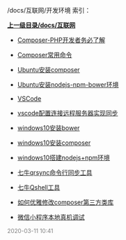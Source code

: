 /docs/互联网/开发环境 索引：


**[上一级目录/docs/互联网](/docs/互联网/index.md)**

- [Composer-PHP开发者务必了解](/docs/互联网/开发环境/Composer-PHP开发者务必了解.md)

- [Composer常用命令](/docs/互联网/开发环境/Composer常用命令.md)

- [Ubuntu安装composer](/docs/互联网/开发环境/Ubuntu安装composer.md)

- [Ubuntu安装nodejs-npm-bower环境](/docs/互联网/开发环境/Ubuntu安装nodejs-npm-bower环境.md)

- [VSCode](/docs/互联网/开发环境/VSCode.md)

- [vscode配置连接远程服务器实现同步](/docs/互联网/开发环境/vscode配置连接远程服务器实现同步.md)

- [windows10安装bower](/docs/互联网/开发环境/windows10安装bower.md)

- [windows10安装composer](/docs/互联网/开发环境/windows10安装composer.md)

- [windows10搭建nodejs+npm环境](/docs/互联网/开发环境/windows10搭建nodejs+npm环境.md)

- [七牛qrsync命令行同步工具](/docs/互联网/开发环境/七牛qrsync命令行同步工具.md)

- [七牛Qshell工具](/docs/互联网/开发环境/七牛Qshell工具.md)

- [如何优雅修改composer第三方类库](/docs/互联网/开发环境/如何优雅修改composer第三方类库.md)

- [微信小程序本地真机调试](/docs/互联网/开发环境/微信小程序本地真机调试.md)


<font size=2 color='grey'> 2020-03-11 10:41 </font>